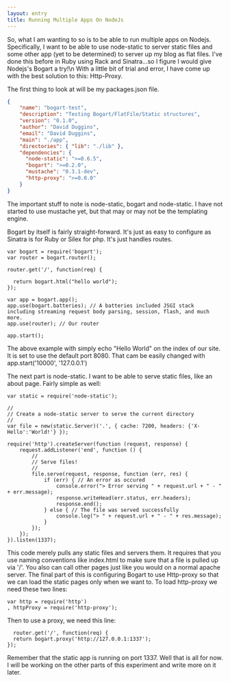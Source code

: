 ```yaml
---
layout: entry
title: Running Multiple Apps On NodeJs
---
```


So, what I am wanting to so is to be able to run multiple apps on Nodejs.  Specifically, I want to be able to use node-static to server static files and some other app (yet to be determined) to server up my blog as flat files.  I've done this before in Ruby using Rack and Sinatra...so I figure I would give Nodejs's Bogart a try!\n
With a little bit of trial and error, I have come up with the best solution to this: Http-Proxy.

The first thing to look at will be my packages.json file.
``` json
{
    "name": "bogart-test",
    "description": "Testing Bogart/FlatFile/Static structures",
    "version": "0.1.0",
    "author": "David Duggins",
    "email": "David Duggins",
    "main": "./app",
    "directories": { "lib": "./lib" },
    "dependencies": {
      "node-static": ">=0.6.5",
      "bogart": ">=0.2.0",
      "mustache": "0.3.1-dev",
      "http-proxy": ">=0.0.0"
    }
}
```

The important stuff to note is node-static, bogart and node-static. I have not started to use mustache yet, but that may or may not be the templating engine.

Bogart by itself is fairly straight-forward.  It's just as easy to configure as Sinatra is for Ruby or Silex for php.  It's just handles routes.

```
var bogart = require('bogart');
var router = bogart.router();

router.get('/', function(req) {

  return bogart.html("hello world");
});

var app = bogart.app();
app.use(bogart.batteries); // A batteries included JSGI stack including streaming request body parsing, session, flash, and much more.
app.use(router); // Our router

app.start();
```

 The above example with simply echo "Hello World" on the index of our site.  It is set to use the default port 8080.  That cam be easily changed with     app.start('10000', '127.0.0.1')

 The next part is node-static.  I want to be able to serve static files, like an about page.  Fairly simple as well:

```
var static = require('node-static');

//
// Create a node-static server to serve the current directory
//
var file = new(static.Server)('.', { cache: 7200, headers: {'X-Hello':'World!'} });

require('http').createServer(function (request, response) {
    request.addListener('end', function () {
        //
        // Serve files!
        //
        file.serve(request, response, function (err, res) {
            if (err) { // An error as occured
                console.error("> Error serving " + request.url + " - " + err.message);
                response.writeHead(err.status, err.headers);
                response.end();
            } else { // The file was served successfully
                console.log("> " + request.url + " - " + res.message);
            }
        });
    });
}).listen(1337);
```

This code merely pulls any static files and servers them. It requires that you use naming conventions like index.html to make sure that a file is pulled up via '/'.  You also can call other pages just like you would on a normal apache server.
The final part of this is configuring Bogart to use Http-proxy so that we can load the static pages only when we want to.
 To load http-proxy we need these two lines:

```
var http = require('http')
, httpProxy = require('http-proxy');
```

 Then to use a proxy, we need this line: 
```
  router.get('/', function(req) {
  return bogart.proxy('http://127.0.0.1:1337');
});
```

Remember that the static app is running on port 1337.
 Well that is all for now.  I will be working on the other parts of this experiment and write more on it later.
